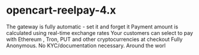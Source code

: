 # opencart-reelpay-4.x
The gateway is fully automatic - set it and forget it
Payment amount is calculated using real-time exchange rates
Your customers can select to pay with Ethereum , Tron, PUT and other cryptocurrencies at checkout
Fully Anonymous.
No KYC/documentation necessary.
Around the worl
